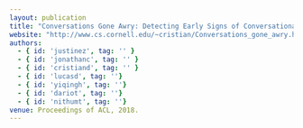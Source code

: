 ```yaml
---
layout: publication
title: "Conversations Gone Awry: Detecting Early Signs of Conversational Failure"
website: "http://www.cs.cornell.edu/~cristian/Conversations_gone_awry.html"
authors:
  - { id: 'justinez', tag: '' }
  - { id: 'jonathanc', tag: '' }
  - { id: 'cristiand', tag: '' }
  - { id: 'lucasd', tag: ''}
  - { id: 'yiqingh', tag: ''}
  - { id: 'dariot', tag: ''}
  - { id: 'nithumt', tag: ''}
venue: Proceedings of ACL, 2018. 
---
```

